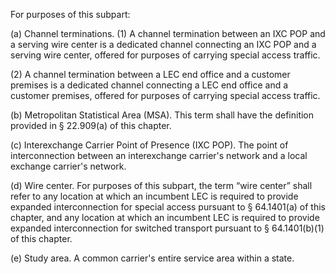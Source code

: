 For purposes of this subpart:

(a) Channel terminations. (1) A channel termination between an IXC POP and a serving wire center is a dedicated channel connecting an IXC POP and a serving wire center, offered for purposes of carrying special access traffic.

(2) A channel termination between a LEC end office and a customer premises is a dedicated channel connecting a LEC end office and a customer premises, offered for purposes of carrying special access traffic.

(b) Metropolitan Statistical Area (MSA). This term shall have the definition provided in § 22.909(a) of this chapter.

(c) Interexchange Carrier Point of Presence (IXC POP). The point of interconnection between an interexchange carrier's network and a local exchange carrier's network.

(d) Wire center. For purposes of this subpart, the term “wire center” shall refer to any location at which an incumbent LEC is required to provide expanded interconnection for special access pursuant to § 64.1401(a) of this chapter, and any location at which an incumbent LEC is required to provide expanded interconnection for switched transport pursuant to § 64.1401(b)(1) of this chapter.

(e) Study area. A common carrier's entire service area within a state.


